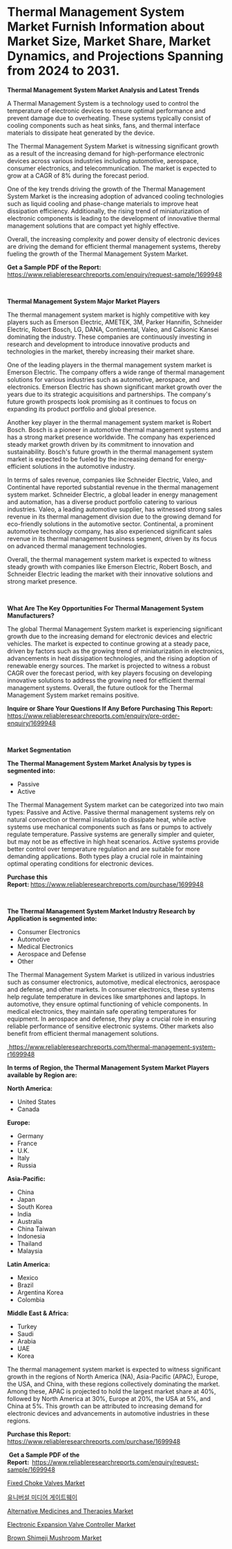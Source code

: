 <p><h1>Thermal Management System Market Furnish Information about Market Size, Market Share, Market Dynamics, and Projections Spanning from 2024 to 2031.</h1></p><p><strong>Thermal Management System Market Analysis and Latest Trends</strong></p>
<p><p>A Thermal Management System is a technology used to control the temperature of electronic devices to ensure optimal performance and prevent damage due to overheating. These systems typically consist of cooling components such as heat sinks, fans, and thermal interface materials to dissipate heat generated by the device.</p><p>The Thermal Management System Market is witnessing significant growth as a result of the increasing demand for high-performance electronic devices across various industries including automotive, aerospace, consumer electronics, and telecommunication. The market is expected to grow at a CAGR of 8% during the forecast period.</p><p>One of the key trends driving the growth of the Thermal Management System Market is the increasing adoption of advanced cooling technologies such as liquid cooling and phase-change materials to improve heat dissipation efficiency. Additionally, the rising trend of miniaturization of electronic components is leading to the development of innovative thermal management solutions that are compact yet highly effective.</p><p>Overall, the increasing complexity and power density of electronic devices are driving the demand for efficient thermal management systems, thereby fueling the growth of the Thermal Management System Market.</p></p>
<p><strong>Get a Sample PDF of the Report:&nbsp;</strong> <a href="https://www.reliableresearchreports.com/enquiry/request-sample/1699948">https://www.reliableresearchreports.com/enquiry/request-sample/1699948</a></p>
<p>&nbsp;</p>
<p><strong>Thermal Management System Major Market Players</strong></p>
<p><p>The thermal management system market is highly competitive with key players such as Emerson Electric, AMETEK, 3M, Parker Hannifin, Schneider Electric, Robert Bosch, LG, DANA, Continental, Valeo, and Calsonic Kansei dominating the industry. These companies are continuously investing in research and development to introduce innovative products and technologies in the market, thereby increasing their market share.</p><p>One of the leading players in the thermal management system market is Emerson Electric. The company offers a wide range of thermal management solutions for various industries such as automotive, aerospace, and electronics. Emerson Electric has shown significant market growth over the years due to its strategic acquisitions and partnerships. The company's future growth prospects look promising as it continues to focus on expanding its product portfolio and global presence.</p><p>Another key player in the thermal management system market is Robert Bosch. Bosch is a pioneer in automotive thermal management systems and has a strong market presence worldwide. The company has experienced steady market growth driven by its commitment to innovation and sustainability. Bosch's future growth in the thermal management system market is expected to be fueled by the increasing demand for energy-efficient solutions in the automotive industry.</p><p>In terms of sales revenue, companies like Schneider Electric, Valeo, and Continental have reported substantial revenue in the thermal management system market. Schneider Electric, a global leader in energy management and automation, has a diverse product portfolio catering to various industries. Valeo, a leading automotive supplier, has witnessed strong sales revenue in its thermal management division due to the growing demand for eco-friendly solutions in the automotive sector. Continental, a prominent automotive technology company, has also experienced significant sales revenue in its thermal management business segment, driven by its focus on advanced thermal management technologies.</p><p>Overall, the thermal management system market is expected to witness steady growth with companies like Emerson Electric, Robert Bosch, and Schneider Electric leading the market with their innovative solutions and strong market presence.</p></p>
<p>&nbsp;</p>
<p><strong>What Are The Key Opportunities For Thermal Management System Manufacturers?</strong></p>
<p><p>The global Thermal Management System market is experiencing significant growth due to the increasing demand for electronic devices and electric vehicles. The market is expected to continue growing at a steady pace, driven by factors such as the growing trend of miniaturization in electronics, advancements in heat dissipation technologies, and the rising adoption of renewable energy sources. The market is projected to witness a robust CAGR over the forecast period, with key players focusing on developing innovative solutions to address the growing need for efficient thermal management systems. Overall, the future outlook for the Thermal Management System market remains positive.</p></p>
<p><strong>Inquire or Share Your Questions If Any Before Purchasing This Report:</strong> <a href="https://www.reliableresearchreports.com/enquiry/pre-order-enquiry/1699948">https://www.reliableresearchreports.com/enquiry/pre-order-enquiry/1699948</a></p>
<p>&nbsp;</p>
<p><strong>Market Segmentation</strong></p>
<p><strong>The Thermal Management System Market Analysis by types is segmented into:</strong></p>
<p><ul><li>Passive</li><li>Active</li></ul></p>
<p><p>The Thermal Management System market can be categorized into two main types: Passive and Active. Passive thermal management systems rely on natural convection or thermal insulation to dissipate heat, while active systems use mechanical components such as fans or pumps to actively regulate temperature. Passive systems are generally simpler and quieter, but may not be as effective in high heat scenarios. Active systems provide better control over temperature regulation and are suitable for more demanding applications. Both types play a crucial role in maintaining optimal operating conditions for electronic devices.</p></p>
<p><strong>Purchase this Report:&nbsp;</strong><a href="https://www.reliableresearchreports.com/purchase/1699948">https://www.reliableresearchreports.com/purchase/1699948</a></p>
<p>&nbsp;</p>
<p><strong>The Thermal Management System Market Industry Research by Application is segmented into:</strong></p>
<p><ul><li>Consumer Electronics</li><li>Automotive</li><li>Medical Electronics</li><li>Aerospace and Defense</li><li>Other</li></ul></p>
<p><p>The Thermal Management System Market is utilized in various industries such as consumer electronics, automotive, medical electronics, aerospace and defense, and other markets. In consumer electronics, these systems help regulate temperature in devices like smartphones and laptops. In automotive, they ensure optimal functioning of vehicle components. In medical electronics, they maintain safe operating temperatures for equipment. In aerospace and defense, they play a crucial role in ensuring reliable performance of sensitive electronic systems. Other markets also benefit from efficient thermal management solutions.</p></p>
<p><a href="https://www.reliableresearchreports.com/thermal-management-system-r1699948">&nbsp;https://www.reliableresearchreports.com/thermal-management-system-r1699948</a></p>
<p><strong>In terms of Region, the Thermal Management System Market Players available by Region are:</strong></p>
<p>
    <p> <strong> North America: </strong>
        <ul>
            <li>United States</li>
            <li>Canada</li>
        </ul>
        </p> 
    <p> <strong> Europe: </strong>
        <ul>
            <li>Germany</li>
            <li>France</li>
            <li>U.K.</li>
            <li>Italy</li>
            <li>Russia</li>
        </ul>
        </p> 
    <p> <strong> Asia-Pacific: </strong>
        <ul>
            <li>China</li>
            <li>Japan</li>
            <li>South Korea</li>
            <li>India</li>
            <li>Australia</li>
            <li>China Taiwan</li>
            <li>Indonesia</li>
            <li>Thailand</li>
            <li>Malaysia</li>
        </ul>
        </p> 
    <p> <strong> Latin America: </strong>
        <ul>
            <li>Mexico</li>
            <li>Brazil</li>
            <li>Argentina Korea</li>
            <li>Colombia</li>
        </ul>
        </p> 
    <p> <strong> Middle East & Africa: </strong>
        <ul>
            <li>Turkey</li>
            <li>Saudi</li>
            <li>Arabia</li>
            <li>UAE</li>
            <li>Korea</li>
        </ul>
    </p>
    </p>
<p><p>The thermal management system market is expected to witness significant growth in the regions of North America (NA), Asia-Pacific (APAC), Europe, the USA, and China, with these regions collectively dominating the market. Among these, APAC is projected to hold the largest market share at 40%, followed by North America at 30%, Europe at 20%, the USA at 5%, and China at 5%. This growth can be attributed to increasing demand for electronic devices and advancements in automotive industries in these regions.</p></p>
<p><strong>Purchase this Report: </strong><a href="https://www.reliableresearchreports.com/purchase/1699948">https://www.reliableresearchreports.com/purchase/1699948</a></p>
<p>&nbsp;<strong>Get a Sample PDF of the Report:&nbsp;&nbsp;</strong><a href="https://www.reliableresearchreports.com/enquiry/request-sample/1699948">https://www.reliableresearchreports.com/enquiry/request-sample/1699948</a></p>
<p><strong></strong></p>
<p><p><a href="https://github.com/lylyparadise/Market-Research-Report-List-3/blob/main/fixed-choke-valves-market.md">Fixed Choke Valves Market</a></p><p><a href="https://github.com/RickyMetzDVM/Market-Research-Report-List-1/blob/main/907584764599.md">유니버설 미디어 게이트웨이</a></p><p><a href="https://www.linkedin.com/pulse/alternative-medicines-therapies-market-analysis-sze-forecasted-bvqyc?trackingId=IVMJhjfmiqMdWCbmN9EuZw%3D%3D">Alternative Medicines and Therapies Market</a></p><p><a href="https://github.com/GroverBarry/Market-Research-Report-List-5/blob/main/electronic-expansion-valve-controller-market.md">Electronic Expansion Valve Controller Market</a></p><p><a href="https://www.linkedin.com/pulse/brown-shimeji-mushroomnbspmarket-focuses-market-share-size-cbbnc?trackingId=fmVFRi6v4o0djobvIJqODQ%3D%3D">Brown Shimeji Mushroom Market</a></p></p>
